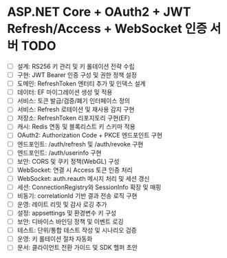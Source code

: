 # ASP.NET Core + OAuth2 + JWT Refresh/Access + WebSocket 인증 서버 TODO

- [ ] 설계: RS256 키 관리 및 키 롤테이션 전략 수립
- [ ] 구현: JWT Bearer 인증 구성 및 권한 정책 설정
- [ ] 도메인: RefreshToken 엔터티 추가 및 인덱스 설계
- [ ] 데이터: EF 마이그레이션 생성 및 적용
- [ ] 서비스: 토큰 발급/검증/폐기 인터페이스 정의
- [ ] 서비스: Refresh 로테이션 및 재사용 감지 구현
- [ ] 저장소: RefreshToken 리포지토리 구현(EF)
- [ ] 캐시: Redis 연동 및 블록리스트 키 스키마 적용
- [ ] OAuth2: Authorization Code + PKCE 엔드포인트 구현
- [ ] 엔드포인트: /auth/refresh 및 /auth/revoke 구현
- [ ] 엔드포인트: /auth/userinfo 구현
- [ ] 보안: CORS 및 쿠키 정책(WebGL) 구성
- [ ] WebSocket: 연결 시 Access 토큰 인증 처리
- [ ] WebSocket: auth.reauth 메시지 처리 및 세션 갱신
- [ ] 세션: ConnectionRegistry와 SessionInfo 확장 및 매핑
- [ ] 비동기: correlationId 기반 결과 전송 로직 구현
- [ ] 운영: 레이트 리밋 및 감사 로깅 추가
- [ ] 설정: appsettings 및 환경변수 키 구성
- [ ] 보안: 디바이스 바인딩 정책 및 이벤트 로깅
- [ ] 테스트: 단위/통합 테스트 작성 및 시나리오 검증
- [ ] 운영: 키 롤테이션 절차 자동화
- [ ] 문서: 클라이언트 전환 가이드 및 SDK 헬퍼 초안
